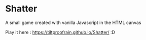 # Shatter
A small game created with vanilla Javascript in the HTML canvas

Play it here : https://tiltproofrain.github.io/Shatter/
:D
